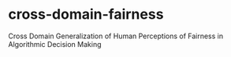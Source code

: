 # cross-domain-fairness
Cross Domain Generalization of Human Perceptions of Fairness in Algorithmic Decision Making
